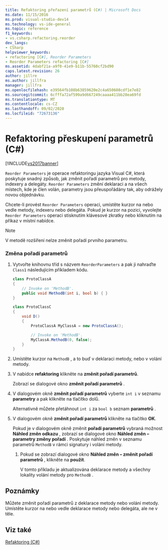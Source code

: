 ```yaml
---
title: Refaktoring přeřazení parametrů (C#) | Microsoft Docs
ms.date: 11/15/2016
ms.prod: visual-studio-dev14
ms.technology: vs-ide-general
ms.topic: reference
f1_keywords:
- vs.csharp.refactoring.reorder
dev_langs:
- CSharp
helpviewer_keywords:
- refactoring [C#], Reorder Parameters
- Reorder Parameters refactoring [C#]
ms.assetid: 4dabf21a-a9f0-41e9-b11b-55760cf2bd90
caps.latest.revision: 26
author: jillre
ms.author: jillfra
manager: jillfra
ms.openlocfilehash: e39564fb108b63859620e2c4a650608cdf1e7e82
ms.sourcegitcommit: 6cfffa72af599a9d667249caaaa411bb28ea69fd
ms.translationtype: MT
ms.contentlocale: cs-CZ
ms.lasthandoff: 09/02/2020
ms.locfileid: "72673136"
---
```

# <a name="reorder-parameters-refactoring-c"></a>Refaktoring přeskupení parametrů (C#)
[!INCLUDE[vs2017banner](../includes/vs2017banner.md)]

`Reorder Parameters` je operace refaktoringu jazyka Visual C#, která poskytuje snadný způsob, jak změnit pořadí parametrů pro metody, indexery a delegáty. `Reorder Parameters` změní deklaraci a na všech místech, kde je člen volán, parametry jsou přeuspořádány tak, aby odrážely novou objednávku.

 Chcete-li provést `Reorder Parameters` operaci, umístěte kurzor na nebo vedle metody, indexeru nebo delegáta. Pokud je kurzor na pozici, vyvolejte `Reorder Parameters` operaci stisknutím klávesové zkratky nebo kliknutím na příkaz v místní nabídce.

> [!NOTE]
> V metodě rozšíření nelze změnit pořadí prvního parametru.

### <a name="to-reorder-parameters"></a>Změna pořadí parametrů

1. Vytvořte knihovnu tříd s názvem `ReorderParameters` a pak ji nahraďte `Class1` následujícím příkladem kódu.

    ```csharp
    class ProtoClassA
    {
        // Invoke on 'MethodB'.
        public void MethodB(int i, bool b) { }
    }

    class ProtoClassC
    {
        void D()
        {
            ProtoClassA MyClassA = new ProtoClassA();

            // Invoke on 'MethodB'.
            MyClassA.MethodB(0, false);
        }
    }
    ```

2. Umístěte kurzor na `MethodB` , a to buď v deklaraci metody, nebo v volání metody.

3. V nabídce **refaktoring** klikněte na **změnit pořadí parametrů**.

     Zobrazí se dialogové okno **změnit pořadí parametrů** .

4. V dialogovém okně **změnit pořadí parametrů** vyberte `int i` v seznamu **parametry** a pak klikněte na tlačítko dolů.

     Alternativně můžete přetáhnout `int i` za `bool b` seznam **parametrů** .

5. V dialogovém okně **změnit pořadí parametrů** klikněte na tlačítko **OK**.

     Pokud je v dialogovém okně změnit **pořadí parametrů** vybraná možnost **Náhled změn odkazu** , zobrazí se dialogové okno **Náhled změn – parametry změny pořadí** . Poskytuje náhled změn v seznamu parametrů `MethodB` v rámci signatury i volání metody.

    1. Pokud se zobrazí dialogové okno **Náhled změn – změnit pořadí parametrů** , klikněte na **použít**.

         V tomto příkladu je aktualizována deklarace metody a všechny lokality volání metody pro `MethodB` .

## <a name="remarks"></a>Poznámky
 Můžete změnit pořadí parametrů z deklarace metody nebo volání metody. Umístěte kurzor na nebo vedle deklarace metody nebo delegáta, ale ne v těle.

## <a name="see-also"></a>Viz také
 [Refaktoring (C#)](../csharp-ide/refactoring-csharp.md)